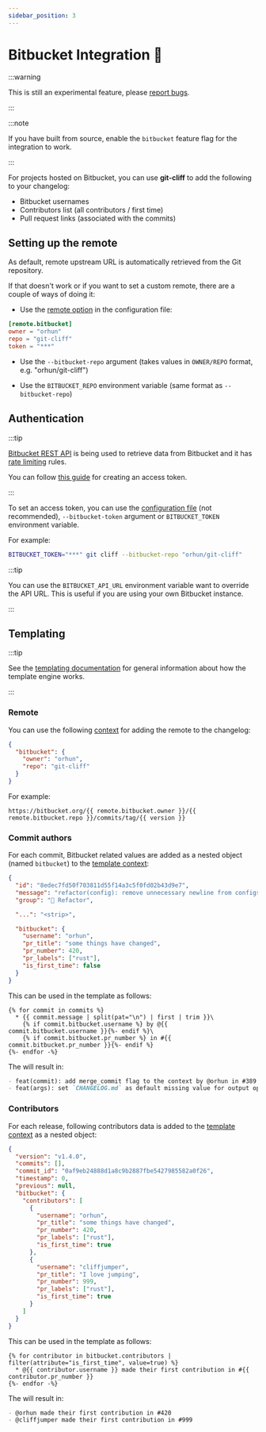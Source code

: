 ```yaml
---
sidebar_position: 3
---
```


# Bitbucket Integration 📘

:::warning

This is still an experimental feature, please [report bugs](https://github.com/orhun/git-cliff/issues/new/choose).

:::

:::note

If you have built from source, enable the `bitbucket` feature flag for the integration to work.

:::

For projects hosted on Bitbucket, you can use **git-cliff** to add the following to your changelog:

- Bitbucket usernames
- Contributors list (all contributors / first time)
- Pull request links (associated with the commits)

## Setting up the remote

As default, remote upstream URL is automatically retrieved from the Git repository.

If that doesn't work or if you want to set a custom remote, there are a couple of ways of doing it:

- Use the [remote option](/docs/configuration/remote) in the configuration file:

```toml
[remote.bitbucket]
owner = "orhun"
repo = "git-cliff"
token = "***"
```

- Use the `--bitbucket-repo` argument (takes values in `OWNER/REPO` format, e.g. "orhun/git-cliff")

- Use the `BITBUCKET_REPO` environment variable (same format as `--bitbucket-repo`)

## Authentication

:::tip

[Bitbucket REST API](https://developer.atlassian.com/cloud/bitbucket/rest/) is being used to retrieve data from Bitbucket and it has [rate limiting](https://support.atlassian.com/bitbucket-cloud/docs/api-request-limits/) rules.

You can follow [this guide](https://developer.atlassian.com/cloud/bitbucket/rest/intro/#authentication) for creating an access token.

:::

To set an access token, you can use the [configuration file](/docs/configuration/remote) (not recommended), `--bitbucket-token` argument or `BITBUCKET_TOKEN` environment variable.

For example:

```bash
BITBUCKET_TOKEN="***" git cliff --bitbucket-repo "orhun/git-cliff"
```

:::tip

You can use the `BITBUCKET_API_URL` environment variable want to override the API URL. This is useful if you are using your own Bitbucket instance.

:::

## Templating

:::tip

See the [templating documentation](/docs/category/templating) for general information about how the template engine works.

:::

### Remote

You can use the following [context](/docs/templating/context) for adding the remote to the changelog:

```json
{
  "bitbucket": {
    "owner": "orhun",
    "repo": "git-cliff"
  }
}
```

For example:

```jinja2
https://bitbucket.org/{{ remote.bitbucket.owner }}/{{ remote.bitbucket.repo }}/commits/tag/{{ version }}
```

### Commit authors

For each commit, Bitbucket related values are added as a nested object (named `bitbucket`) to the [template context](/docs/templating/context):

```json
{
  "id": "8edec7fd50f703811d55f14a3c5f0fd02b43d9e7",
  "message": "refactor(config): remove unnecessary newline from configs\n",
  "group": "🚜 Refactor",

  "...": "<strip>",

  "bitbucket": {
    "username": "orhun",
    "pr_title": "some things have changed",
    "pr_number": 420,
    "pr_labels": ["rust"],
    "is_first_time": false
  }
}
```

This can be used in the template as follows:

```
{% for commit in commits %}
  * {{ commit.message | split(pat="\n") | first | trim }}\
    {% if commit.bitbucket.username %} by @{{ commit.bitbucket.username }}{%- endif %}\
    {% if commit.bitbucket.pr_number %} in #{{ commit.bitbucket.pr_number }}{%- endif %}
{%- endfor -%}
```

The will result in:

```md
- feat(commit): add merge_commit flag to the context by @orhun in #389
- feat(args): set `CHANGELOG.md` as default missing value for output option by @sh-cho in #354
```

### Contributors

For each release, following contributors data is added to the [template context](/docs/templating/context) as a nested object:

```json
{
  "version": "v1.4.0",
  "commits": [],
  "commit_id": "0af9eb24888d1a8c9b2887fbe5427985582a0f26",
  "timestamp": 0,
  "previous": null,
  "bitbucket": {
    "contributors": [
      {
        "username": "orhun",
        "pr_title": "some things have changed",
        "pr_number": 420,
        "pr_labels": ["rust"],
        "is_first_time": true
      },
      {
        "username": "cliffjumper",
        "pr_title": "I love jumping",
        "pr_number": 999,
        "pr_labels": ["rust"],
        "is_first_time": true
      }
    ]
  }
}
```

This can be used in the template as follows:

```
{% for contributor in bitbucket.contributors | filter(attribute="is_first_time", value=true) %}
  * @{{ contributor.username }} made their first contribution in #{{ contributor.pr_number }}
{%- endfor -%}
```

The will result in:

```md
- @orhun made their first contribution in #420
- @cliffjumper made their first contribution in #999
```
